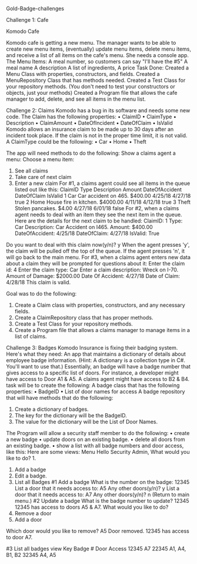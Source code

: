 Gold-Badge-challenges


Challenge 1: Cafe


Komodo Cafe


Komodo cafe is getting a new menu. The manager wants to be able to create new menu items, (eventually) update menu items, delete menu items, and receive a list of all items on the cafe's menu. She needs a console app.
The Menu Items:
A meal number, so customers can say "I'll have the #5"
A meal name
A description
A list of ingredients,
A price
 Task Done:
Created a Menu Class with properties, constructors, and fields.
Created a MenuRepository Class that has methods needed.
Created a Test Class for your repository methods. (You don't need to test your constructors or objects, just your methods)
Created a Program file that allows the cafe manager to add, delete, and see all items in the menu list.

Challenge 2: Claims
Komodo has a bug in its software and needs some new code.
The Claim has the following properties:
•	ClaimID
•	ClaimType
•	Description
•	ClaimAmount
•	DateOfIncident
•	DateOfClaim
•	IsValid
Komodo allows an insurance claim to be made up to 30 days after an incident took place. If the claim is not in the proper time limit, it is not valid.
A ClaimType could be the following:
•	Car
•	Home
•	Theft
 
The app will need methods to do the following:
Show a claims agent a menu:
Choose a menu item:
1. See all claims
2. Take care of next claim
3. Enter a new claim
For #1, a claims agent could see all items in the queue listed out like this:
ClaimID	Type	Description	Amount	DateOfAccident	DateOfClaim	IsValid
1	Car	Car accident on 465.	$400.00	4/25/18	4/27/18	true
2	Home	House fire in kitchen.	$4000.00	4/11/18	4/12/18	true
3	Theft	Stolen pancakes.	$4.00	4/27/18	6/01/18	false
For #2, when a claims agent needs to deal with an item they see the next item in the queue.
Here are the details for the next claim to be handled:
ClaimID: 1
Type: Car
Description: Car Accident on I465.
Amount: $400.00
DateOfAccident: 4/25/18
DateOfClaim: 4/27/18
IsValid: True

Do you want to deal with this claim now(y/n)? y
When the agent presses 'y', the claim will be pulled off the top of the queue. If the agent presses 'n', it will go back to the main menu.
For #3, when a claims agent enters new data about a claim they will be prompted for questions about it:
Enter the claim id: 4
Enter the claim type: Car
Enter a claim description: Wreck on I-70.
Amount of Damage: $2000.00
Date Of Accident: 4/27/18
Date of Claim: 4/28/18
This claim is valid.
 
 Goal was to do the following:

1. Create a Claim class with properties, constructors, and any necessary fields.
2. Create a ClaimRepository class that has proper methods.
3. Create a Test Class for your repository methods.
4. Create a Program file that allows a claims manager to manage items in a list of claims.

Challenge 3: Badges
Komodo Insurance is fixing their badging system.
Here's what they need:
An app that maintains a dictionary of details about employee badge information. (Hint: A dictionary is a collection type in C#. You'll want to use that.)
Essentially, an badge will have a badge number that gives access to a specific list of doors. For instance, a developer might have access to Door A1 & A5. A claims agent might have access to B2 & B4.
 task will be to create the following:
A badge class that has the following properties:
•	BadgeID
•	List of door names for access
A badge repository that will have methods that do the following:
1.	Create a dictionary of badges.
2.	The key for the dictionary will be the BadgeID.
3.	The value for the dictionary will be the List of Door Names.
 
The Program will allow a security staff member to do the following:
•	create a new badge
•	update doors on an existing badge.
•	delete all doors from an existing badge.
•	show a list with all badge numbers and door access, like this:
Here are some views:
Menu
Hello Security Admin, What would you like to do?
1.	
1.	Add a badge
2.	Edit a badge.
3.	List all Badges
#1 Add a badge
What is the number on the badge: 12345
List a door that it needs access to: A5
Any other doors(y/n)? y
List a door that it needs access to: A7
Any other doors(y/n)? n
(Return to main menu.)
#2 Update a badge
What is the badge number to update? 12345
12345 has access to doors A5 & A7.
What would you like to do?
1.	Remove a door
2.	Add a door

Which door would you like to remove? A5
Door removed.
12345 has access to door A7.
 
#3 List all badges view
	Key	
	Badge #	Door Access
	12345	A7
	22345	A1, A4, B1, B2
	32345	A4, A5




